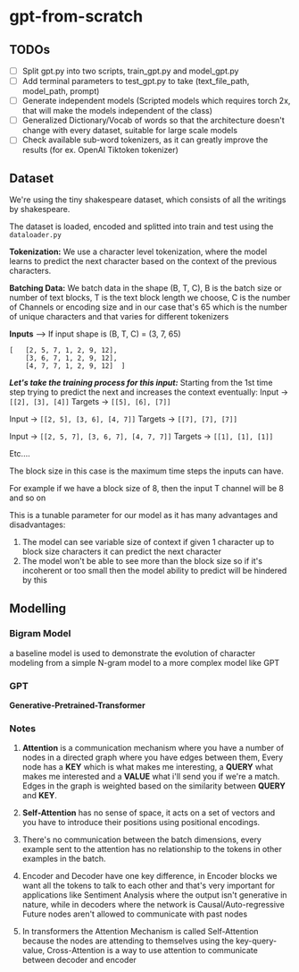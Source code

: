 # gpt-from-scratch

## TODOs
- [ ] Split gpt.py into two scripts, train_gpt.py and model_gpt.py
- [ ] Add terminal parameters to test_gpt.py to take (text_file_path, model_path, prompt)
- [ ] Generate independent models (Scripted models which requires torch 2x, that will make the models independent of the class)
- [ ] Generalized Dictionary/Vocab of words so that the architecture doesn't change with every dataset, suitable for large scale models
- [ ] Check available sub-word tokenizers, as it can greatly improve the results (for ex. OpenAI Tiktoken tokenizer)
## Dataset
We're using the tiny shakespeare dataset, which consists of all the writings by shakespeare.

The dataset is loaded, encoded and splitted into train and test using the `dataloader.py`

**Tokenization:** We use a character level tokenization, where the model learns to predict the next character based on the context of the previous characters.

**Batching Data:** We batch data in the shape (B, T, C), B is the batch size or number of text blocks, T is the text block length we choose, C is the number of Channels or encoding size and in our case that's 65 which is the number of unique characters and that varies for different tokenizers

**Inputs** --> If input shape is (B, T, C) = (3, 7, 65) <br>
```
[   [2, 5, 7, 1, 2, 9, 12],
    [3, 6, 7, 1, 2, 9, 12],
    [4, 7, 7, 1, 2, 9, 12]  ]
```

***Let's take the training process for this input:***
Starting from the 1st time step trying to predict the next and increases the context eventually:
Input -> `[[2], [3], [4]]`
Targets -> `[[5], [6], [7]]`

Input -> `[[2, 5], [3, 6], [4, 7]]`
Targets -> `[[7], [7], [7]]`

Input -> `[[2, 5, 7], [3, 6, 7], [4, 7, 7]]`
Targets -> `[[1], [1], [1]]`

Etc....

The block size in this case is the maximum time steps the inputs can have.

For example if we have a block size of 8, then the input T channel will be 8 and so on

This is a tunable parameter for our model as it has many advantages and disadvantages:

1. The model can see variable size of context if given 1 character up to block size characters it can predict the next character
2. The model won't be able to see more than the block size so if it's incoherent or too small then the model ability to predict will be hindered by this


## Modelling

### Bigram Model
a baseline model is used to demonstrate the evolution of character modeling from a simple N-gram model to a more complex model like GPT

### GPT
**Generative-Pretrained-Transformer**



### Notes

1. **Attention** is a communication mechanism where you have a number of nodes in a directed graph where you have
edges between them, Every node has a **KEY** which is what makes me interesting, a **QUERY** what makes me interested and a **VALUE** what i'll send you if we're a match.
Edges in the graph is weighted based on the similarity between **QUERY** and **KEY**.

2. **Self-Attention** has no sense of space, it acts on a set of vectors and you have to introduce their positions using positional encodings.

3. There's no communication between the batch dimensions, every example sent to the attention has no relationship to the tokens in other examples in the batch.

4. Encoder and Decoder have one key difference, in Encoder blocks we want all the tokens to talk to each other and that's very important for applications like Sentiment Analysis where the output isn't generative in nature, while in decoders where the network is Causal/Auto-regressive Future nodes aren't allowed to communicate with past nodes

5. In transformers the Attention Mechanism is called Self-Attention because the nodes are attending to themselves using the key-query-value, Cross-Attention is a way to use attention to communicate between decoder and encoder

